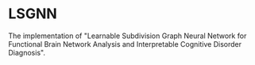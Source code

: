 # LSGNN
The implementation of "Learnable Subdivision Graph Neural Network for Functional Brain Network Analysis and Interpretable Cognitive Disorder Diagnosis".
